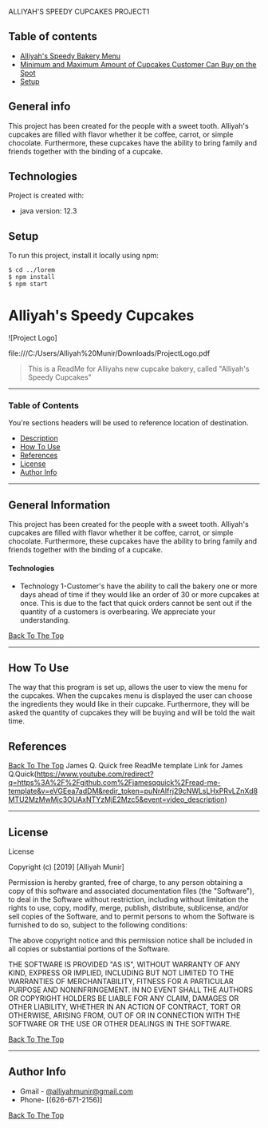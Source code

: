 ALLIYAH'S SPEEDY CUPCAKES PROJECT1
## Table of contents
* [Alliyah's Speedy Bakery Menu](#general-info)
* [Minimum and Maximum Amount of Cupcakes Customer Can Buy on the Spot](#technologies)
* [Setup](#setup)

## General info
This project has been created for the people with a sweet tooth. Alliyah's cupcakes are filled with flavor whether it be coffee, carrot, or simple chocolate. Furthermore, these cupcakes have the ability to bring family and friends together with the binding of a cupcake. 
	
## Technologies
Project is created with:
* java version: 12.3
	
## Setup
To run this project, install it locally using npm:

```
$ cd ../lorem
$ npm install
$ npm start
```



# Alliyah's Speedy Cupcakes

![Project Logo]

file:///C:/Users/Alliyah%20Munir/Downloads/ProjectLogo.pdf


> This is a ReadMe for Alliyahs new cupcake bakery, called "Alliyah's Speedy Cupcakes"

---

### Table of Contents
You're sections headers will be used to reference location of destination.

- [Description](#description)
- [How To Use](#how-to-use)
- [References](#references)
- [License](#license)
- [Author Info](#author-info)

---

## General Information

This project has been created for the people with a sweet tooth. Alliyah's cupcakes are filled with flavor whether it be coffee, carrot, or simple chocolate. Furthermore, these cupcakes have the ability to bring family and friends together with the binding of a cupcake. 
	

#### Technologies

- Technology 1-Customer's have the ability to call the bakery one or more days ahead of time if they would like an order of 30 or more cupcakes at once. This is due to the fact that quick orders cannot be sent out if the quantity of a customers is overbearing. We appreciate your understanding.

[Back To The Top](#Alliyah's-Speedy-Bakery)

---

## How To Use
The way that this program is set up, allows the user to view the menu for the cupcakes. When the cupcakes menu is displayed the user can choose the ingredients they would like in their cupcake. Furthermore, they will be asked the quantity of cupcakes they will be buying and will be told the wait time. 



## References
[Back To The Top](#Alliyah's-Speedy-Cupcakes)
 James Q. Quick free ReadMe template 
 Link for James Q.Quick(https://www.youtube.com/redirect?q=https%3A%2F%2Fgithub.com%2Fjamesqquick%2Fread-me-template&v=eVGEea7adDM&redir_token=puNrAIfrj29cNWLsLHxPRvLZnXd8MTU2MzMwMjc3OUAxNTYzMjE2Mzc5&event=video_description)

---

## License

 License

Copyright (c) [2019] [Alliyah Munir]

Permission is hereby granted, free of charge, to any person obtaining a copy
of this software and associated documentation files (the "Software"), to deal
in the Software without restriction, including without limitation the rights
to use, copy, modify, merge, publish, distribute, sublicense, and/or sell
copies of the Software, and to permit persons to whom the Software is
furnished to do so, subject to the following conditions:

The above copyright notice and this permission notice shall be included in all
copies or substantial portions of the Software.

THE SOFTWARE IS PROVIDED "AS IS", WITHOUT WARRANTY OF ANY KIND, EXPRESS OR
IMPLIED, INCLUDING BUT NOT LIMITED TO THE WARRANTIES OF MERCHANTABILITY,
FITNESS FOR A PARTICULAR PURPOSE AND NONINFRINGEMENT. IN NO EVENT SHALL THE
AUTHORS OR COPYRIGHT HOLDERS BE LIABLE FOR ANY CLAIM, DAMAGES OR OTHER
LIABILITY, WHETHER IN AN ACTION OF CONTRACT, TORT OR OTHERWISE, ARISING FROM,
OUT OF OR IN CONNECTION WITH THE SOFTWARE OR THE USE OR OTHER DEALINGS IN THE
SOFTWARE.

[Back To The Top](#Alliyah's-Speedy-Cupcakes)

---

## Author Info

- Gmail - [@alliyahmunir@gmail.com](https://gmail.com/alliyahmunir)
- Phone- [(626-671-2156)]

[Back To The Top](#Alliyah's-Speedy-Cupcakes)
